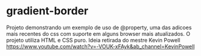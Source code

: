 # gradient-border
Projeto demonstrando um exemplo de uso de @property, uma das adicoes mais recentes do css com suporte em alguns browser mais atualizados.
O projeto utiliza HTML e CSS puro.
Ideia retirada do mestre Kevin Powell
https://www.youtube.com/watch?v=-VOUK-xFAyk&ab_channel=KevinPowell
